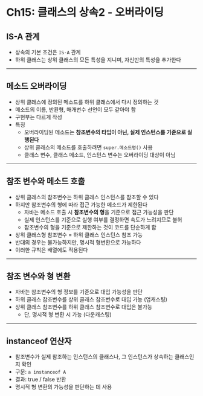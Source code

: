 # Ch15: 클래스의 상속2 - 오버라이딩

## IS-A 관계
- 상속의 기본 조건은 `IS-A` 관계
- 하위 클래스는 상위 클래스의 모든 특성을 지니며, 자신만의 특성을 추가한다

---

## 메소드 오버라이딩
- 상위 클래스에 정의된 메소드를 하위 클래스에서 다시 정의하는 것
- 메소드의 이름, 반환형, 매개변수 선언이 모두 같아야 함
- 구현부는 다르게 작성
- 특징
  - 오버라이딩된 메소드는 **참조변수의 타입이 아닌, 실제 인스턴스를 기준으로 실행된다**
  - 상위 클래스의 메소드를 호출하려면 `super.메소드명()` 사용
  - 클래스 변수, 클래스 메소드, 인스턴스 변수는 오버라이딩 대상이 아님

---

## 참조 변수와 메소드 호출
- 상위 클래스의 참조변수는 하위 클래스 인스턴스를 참조할 수 있다
- 하지만 참조변수의 형에 따라 접근 가능한 메소드가 제한된다
  - 자바는 메소드 호출 시 **참조변수의 형**을 기준으로 접근 가능성을 판단
  - 실제 인스턴스를 기준으로 실행 여부를 결정하면 속도가 느려지므로 불허
  - 참조변수의 형을 기준으로 제한하는 것이 코드를 단순하게 함
- 상위 클래스형 참조변수 = 하위 클래스 인스턴스 참조 가능
- 반대의 경우는 불가능하지만, 명시적 형변환으로 가능하다
- 이러한 규칙은 배열에도 적용된다

---

## 참조 변수와 형 변환
- 자바는 참조변수의 형 정보를 기준으로 대입 가능성을 판단
- 하위 클래스 참조변수를 상위 클래스 참조변수로 대입 가능 (업캐스팅)
- 상위 클래스 참조변수를 하위 클래스 참조변수로 대입은 불가능
  - 단, 명시적 형 변환 시 가능 (다운캐스팅)

---

## instanceof 연산자
- 참조변수가 실제 참조하는 인스턴스의 클래스나, 그 인스턴스가 상속하는 클래스인지 확인
- 구문: `a instanceof A`
- 결과: true / false 반환
- 명시적 형 변환의 가능성을 판단하는 데 사용
